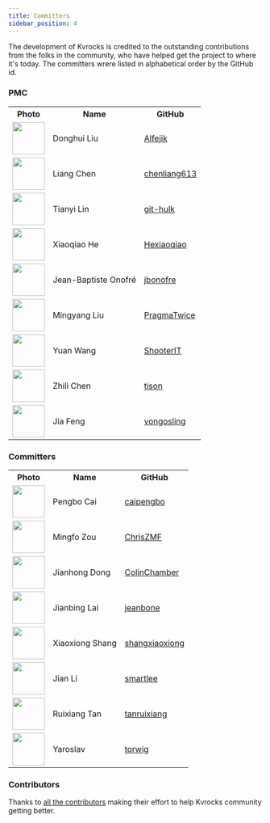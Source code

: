 ```yaml
---
title: Committers
sidebar_position: 4
---
```


The development of Kvrocks is credited to the outstanding contributions from the folks in the community, who have helped get the project to where it's today. The committers wrere listed in alphabetical order by the GitHub id.

### PMC

<table class="table table-hover">
    <tr>
        <th><b>Photo</b></th>
        <th><b>Name</b></th>
        <th><b>GitHub</b></th>
    </tr>
    <tr>
        <td><a href="http://github.com/Alfejik"><img width="64" src="http://github.com/Alfejik.png"/></a></td>
        <td>Donghui Liu</td>
        <td><a href="http://github.com/Alfejik">Alfejik</a></td>
    </tr>
    <tr>
        <td><a href="http://github.com/chenliang613"><img width="64" src="http://github.com/chenliang613.png"/></a></td>
        <td>Liang Chen</td>
        <td><a href="http://github.com/chenliang613">chenliang613</a></td>
    </tr>
    <tr>
        <td><a href="http://github.com/git-hulk"><img width="64" src="http://github.com/git-hulk.png"/></a></td>
        <td>Tianyi Lin</td>
        <td><a href="http://github.com/git-hulk">git-hulk</a></td>
    </tr>
    <tr>
        <td><a href="http://github.com/Hexiaoqiao"><img width="64" src="http://github.com/Hexiaoqiao.png"/></a></td>
        <td>Xiaoqiao He</td>
        <td><a href="http://github.com/Hexiaoqiao">Hexiaoqiao</a></td>
    </tr>
    <tr>
        <td><a href="http://github.com/jbonofre"><img width="64" src="http://github.com/jbonofre.png"/></a></td>
        <td>Jean-Baptiste Onofré</td>
        <td><a href="http://github.com/jbonofre">jbonofre</a></td>
    </tr>
    <tr>
        <td><a href="https://github.com/PragmaTwice"><img width="64" src="https://github.com/PragmaTwice.png"/></a></td>
        <td>Mingyang Liu</td>
        <td><a href="https://github.com/PragmaTwice">PragmaTwice</a></td>
    </tr>
    <tr>
        <td><a href="https://github.com/ShooterIT"><img width="64" src="https://github.com/ShooterIT.png"/></a></td>
        <td>Yuan Wang</td>
        <td><a href="https://github.com/ShooterIT">ShooterIT</a></td>
    </tr>
    <tr>
        <td><a href="https://github.com/tisonkun"><img width="64" src="https://github.com/tisonkun.png"/></a></td>
        <td>Zhili Chen</td>
        <td><a href="https://github.com/tisonkun">tison</a></td>
    </tr>
    <tr>
        <td><a href="https://github.com/vongosling"><img width="64" src="https://github.com/vongosling.png"/></a></td>
        <td>Jia Feng</td>
        <td><a href="https://github.com/vongosling">vongosling</a></td>
    </tr>
</table>

### Committers
<table class="table table-hover">
    <tr>
        <th><b>Photo</b></th>
        <th><b>Name</b></th>
        <th><b>GitHub</b></th>
    </tr>
    <tr>
        <td><a href="http://github.com/caipengbo"><img width="64" src="http://github.com/caipengbo.png"/></a></td>
        <td>Pengbo Cai</td>
        <td><a href="http://github.com/caipengbo">caipengbo</a></td>
    </tr>
    <tr>
        <td><a href="http://github.com/ChrisZMF"><img width="64" src="http://github.com/ChrisZMF.png"/></a></td>
        <td>Mingfo Zou</td>
        <td><a href="http://github.com/ChrisZMF">ChrisZMF</a></td>
    </tr>
    <tr>
        <td><a href="http://github.com/ColinChamber"><img width="64" src="http://github.com/ColinChamber.png"/></a></td>
        <td>Jianhong Dong</td>
        <td><a href="http://github.com/ColinChamber">ColinChamber</a></td>
    </tr>
    <tr>
        <td><a href="http://github.com/jeanbone"><img width="64" src="http://github.com/jeanbone.png"/></a></td>
        <td>Jianbing Lai</td>
        <td><a href="http://github.com/jeanbone">jeanbone</a></td>
    </tr>
    <tr>
        <td><a href="http://github.com/shangxiaoxiong"><img width="64" src="http://github.com/shangxiaoxiong.png"/></a></td>
        <td>Xiaoxiong Shang</td>
        <td><a href="http://github.com/shangxiaoxiong">shangxiaoxiong</a></td>
    </tr>
    <tr>
        <td><a href="http://github.com/smartlee"><img width="64" src="http://github.com/smartlee.png"/></a></td>
        <td>Jian Li</td>
        <td><a href="http://github.com/smartlee">smartlee</a></td>
    </tr>
    <tr>
        <td><a href="http://github.com/tanruixiang"><img width="64" src="http://github.com/tanruixiang.png"/></a></td>
        <td>Ruixiang Tan</td>
        <td><a href="http://github.com/tanruixiang">tanruixiang</a></td>
    </tr>
    <tr>
        <td><a href="http://github.com/torwig"><img width="64" src="http://github.com/torwig.png"/></a></td>
        <td>Yaroslav</td>
        <td><a href="http://github.com/torwig">torwig</a></td>
    </tr>
</table>

### Contributors

Thanks to [all the contributors](https://github.com/apache/incubator-kvrocks/graphs/contributors) making their effort to help Kvrocks community getting better.
